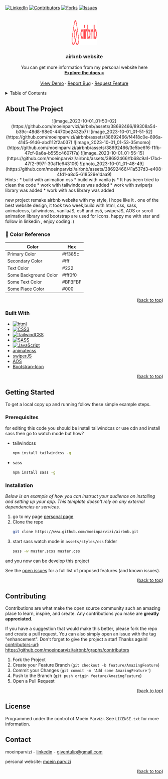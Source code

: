 <a name="readme-top"></a>




<!-- PROJECT SHIELDS -->
<!--
moein parvizi : https://github.com/moeinparvizi
-->
[![LinkedIn][linkedin-shield]][linkedin-url]
[![Contributors][contributors-shield]][contributors-url]
[![Forks][forks-shield]][forks-url]
[![Issues][issues-shield]][issues-url]



<!-- PROJECT LOGO -->
<br />
<div align="center">
  <a href="https://github.com/moeinparvizi/airbnb">
    <img src="assets/images/logos/LogoHorizontal.png " alt="Logo" width="80" height="80">
  </a>

  <h3 align="center">airbnb website</h3>

  <p align="center">
    You can get more information from my personal website here
    <br />
    <a href="https://github.com/moeinparvizi/airbnb"><strong>Explore the docs »</strong></a>
    <br />
    <br />
    <a href="https://moeinparvizi.github.io/airbnb/">View Demo</a>
    ·
    <a href="https://github.com/moeinparvizi/airbnb/issues">Report Bug</a>
    ·
    <a href="https://github.com/moeinparvizi/airbnb/issues">Request Feature</a>
  </p>
</div>



<!-- TABLE OF CONTENTS -->
<details>
  <summary>Table of Contents</summary>
  <ol>
    <li>
      <a href="#about-the-project">About The Project</a>
      <ul>
        <li><a href="#built-with">Built With</a></li>
      </ul>
    </li>
    <li>
      <a href="#getting-started">Getting Started</a>
      <ul>
        <li><a href="#prerequisites">Prerequisites</a></li>
        <li><a href="#installation">Installation</a></li>
      </ul>
    </li>
    <li><a href="#contributing">Contributing</a></li>
    <li><a href="#license">License</a></li>
    <li><a href="#contact">Contact</a></li>
  </ol>
</details>



<!-- ABOUT THE PROJECT -->
## About The Project
<center>
![image_2023-10-01_01-50-02](https://github.com/moeinparvizi/airbnb/assets/38692466/89308a54-b39c-48d8-98e0-4470be2432b7)
![image_2023-10-01_01-51-52](https://github.com/moeinparvizi/airbnb/assets/38692466/f4418c0e-896a-4145-91d6-abd112f2a037)
![image_2023-10-01_01-53-35momo](https://github.com/moeinparvizi/airbnb/assets/38692466/3e5be6f6-f1fb-47cf-9a6a-b555c4607f7a)
![image_2023-10-01_01-55-15](https://github.com/moeinparvizi/airbnb/assets/38692466/fb68c9a1-17bd-47f2-997f-30a11e643106)
![photo_2023-10-01_01-48-49](https://github.com/moeinparvizi/airbnb/assets/38692466/41a537d3-e408-4fd1-a8d5-618529e1daa9)
</center>
Hints :
* build with animation css
* build with vanila js
* It has been tried to clean the code
* work with tailwindcss was added
* work with swiperjs library was added
* work with aos library was added

new project remake airbnb website with my style, i hope like it . one of the best website design, it took two week,build with html, css, sass, animatecss, tailwindcss, vanilaJS, es6 and es5, swiperJS, AOS or scroll animation library and bootstrap are used for icons. happy me with star and follow in linkedin , enjoy coding :)

<!-- Color Reference -->
### :art: Color Reference

| Color             | Hex                                                                |
| ----------------- | ------------------------------------------------------------------ |
| Primary Color |  #ff385c |
| Secondary Color | #fff |
| Text Color | #222 |
| Some Background Color | #fff0f0 |
| Some Text Color | #BFBFBF |
| Some Place Color | #000 |


<p align="right">(<a href="#readme-top">back to top</a>)</p>



### Built With

* [![html][html5]][HTML5]
* [![CSS3][CSS3]][CSS3]
* [![TailwindCSS][TailwindCSS]][TailwindCSS]
* [![SASS][SASS]][SASS]
* [![JavaScript][JavaScript]][JavaScript]
* [animatecss](https://animate.style/)
* [swiperJS](https://swiperjs.com/)
* [AOS](https://github.com/michalsnik/aos)
* [Bootstrap-Icon](https://icons.getbootstrap.com/)

<p align="right">(<a href="#readme-top">back to top</a>)</p>



<!-- GETTING STARTED -->
## Getting Started

To get a local copy up and running follow these simple example steps.

### Prerequisites<!-- پیش نیاز ها -->

for editing this code you should be install tailwindcss or use cdn 
and install sass then go to watch mode but how?
* tailwindcss
  ```sh
  npm install tailwindcss -g
  ```
* sass
  ```sh
  npm install sass -g
  ```

### Installation

_Below is an example of how you can instruct your audience on installing and setting up your app. This template doesn't rely on any external dependencies or services._

1. go to my page [personal page](https://www.github.com/moeinparvizi/personal-website)
2. Clone the repo
   ```sh
   git clone https://www.github.com/moeinparvizi/airbnb.git
   ```
3. start sass watch mode in `assets/styles/css` folder
   ```sh
   sass -w master.scss master.css
   ```
and you now can be develop this project





See the [open issues](https://github.com/moeinparvizi/airbnb/issues) for a full list of proposed features (and known issues).

<p align="right">(<a href="#readme-top">back to top</a>)</p>



<!-- CONTRIBUTING -->
## Contributing

Contributions are what make the open source community such an amazing place to learn, inspire, and create. Any contributions you make are **greatly appreciated**.

If you have a suggestion that would make this better, please fork the repo and create a pull request. You can also simply open an issue with the tag "enhancement".
Don't forget to give the project a star! Thanks again!
[contributors-url]: https://github.com/moeinparvizi/airbnb/graphs/contributors

1. Fork the Project
2. Create your Feature Branch (`git checkout -b feature/AmazingFeature`)
3. Commit your Changes (`git commit -m 'Add some AmazingFeature'`)
4. Push to the Branch (`git push origin feature/AmazingFeature`)
5. Open a Pull Request

<p align="right">(<a href="#readme-top">back to top</a>)</p>



<!-- LICENSE -->
## License

Programmed under the control of Moein Parvizi. See `LICENSE.txt` for more information.


<!-- CONTACT -->
## Contact

moeinparvizi - [linkedin](https://linkedin.com/in/moeinparvizi2002) - giventulip@gmail.com

personal website: [moein parvizi](https://moeinparvizi.github.io/)

<p align="right">(<a href="#reaYour Namedme-top">back to top</a>)</p>

<!-- MARKDOWN LINKS & IMAGES -->
<!-- https://www.markdownguide.org/basic-syntax/#reference-style-links -->
[contributors-shield]: https://img.shields.io/github/contributors/othneildrew/Best-README-Template.svg?style=for-the-badge
[contributors-url]: https://github.com/moeinparvizi/airbnb/graphs/contributors
[forks-shield]: https://img.shields.io/github/forks/moeinparvizi/Best-README-Template.svg?style=for-the-badge
[forks-url]: https://github.com/moeinparvizi/airbnb/forks
[stars-shield]: https://img.shields.io/github/stars/othneildrew/Best-README-Template.svg?style=for-the-badge
[stars-url]: https://github.com/othneildrew/Best-README-Template/stargazers
[issues-shield]: https://img.shields.io/github/issues/othneildrew/Best-README-Template.svg?style=for-the-badge
[issues-url]: https://github.com/moeinparvizi/airbnb/issues
[license-shield]: https://img.shields.io/github/license/othneildrew/Best-README-Template.svg?style=for-the-badge
[license-url]: https://github.com/othneildrew/Best-README-Template/blob/master/LICENSE.txt
[linkedin-shield]: https://img.shields.io/badge/-LinkedIn-black.svg?style=for-the-badge&logo=linkedin&colorB=555
[linkedin-url]: https://linkedin.com/in/moeinparvizi2002
[product-screenshot]: images/screenshot.png
[Next.js]: https://img.shields.io/badge/next.js-000000?style=for-the-badge&logo=nextdotjs&logoColor=white
[Next-url]: https://nextjs.org/
[React.js]: https://img.shields.io/badge/React-20232A?style=for-the-badge&logo=react&logoColor=61DAFB
[React-url]: https://reactjs.org/
[Vue.js]: https://img.shields.io/badge/Vue.js-35495E?style=for-the-badge&logo=vuedotjs&logoColor=4FC08D
[Vue-url]: https://vuejs.org/
[Angular.io]: https://img.shields.io/badge/Angular-DD0031?style=for-the-badge&logo=angular&logoColor=white
[Angular-url]: https://angular.io/
[Svelte.dev]: https://img.shields.io/badge/Svelte-4A4A55?style=for-the-badge&logo=svelte&logoColor=FF3E00
[Svelte-url]: https://svelte.dev/
[Laravel.com]: https://img.shields.io/badge/Laravel-FF2D20?style=for-the-badge&logo=laravel&logoColor=white
[Laravel-url]: https://laravel.com
[Bootstrap.com]: https://img.shields.io/badge/Bootstrap-563D7C?style=for-the-badge&logo=bootstrap&logoColor=white
[Bootstrap-url]: https://getbootstrap.com
[JQuery.com]: https://img.shields.io/badge/jQuery-0769AD?style=for-the-badge&logo=jquery&logoColor=white
[JQuery-url]: https://jquery.com
[Django]: https://img.shields.io/badge/django-%23092E20.svg?style=for-the-badge&logo=django&logoColor=white
[Python]: https://img.shields.io/badge/python-3670A0?style=for-the-badge&logo=python&logoColor=ffdd54
[HTML5]: https://img.shields.io/badge/html5-%23E34F26.svg?style=for-the-badge&logo=html5&logoColor=white
[CSS3]: https://img.shields.io/badge/css3-%231572B6.svg?style=for-the-badge&logo=css3&logoColor=white
[SASS]: https://img.shields.io/badge/SASS-hotpink.svg?style=for-the-badge&logo=SASS&logoColor=white
[TailwindCSS]: https://img.shields.io/badge/tailwindcss-%2338B2AC.svg?style=for-the-badge&logo=tailwind-css&logoColor=white
[DjangoREST]:https://img.shields.io/badge/DJANGO-REST-ff1709?style=for-the-badge&logo=django&logoColor=white&color=ff1709&labelColor=gray
[JavaScript]:https://img.shields.io/badge/logo-javascript-blue?logo=javascript

